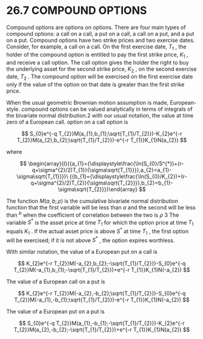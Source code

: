 # 26.7 COMPOUND OPTIONS  

Compound options are options on options. There are four main types of compound options: a call on a call, a put on a call, a call on a put, and a put on a put. Compound options have two strike prices and two exercise dates. Consider, for example, a call on a call. On the first exercise date, $T_{1}$ , the holder of the compound option is entitled to pay the first strike price, $K_{1}$ , and receive a call option. The call option gives the holder the right to buy the underlying asset for the second strike price, $K_{2}$ , on the second exercise date, $T_{2}$ . The compound option will be exercised on the first exercise date only if the value of the option on that date is greater than the first strike price.  

When the usual geometric Brownian motion assumption is made, European-style. compound options can be valued analytically in terms of integrals of the bivariate normal distribution.2 with our usual notation, the value at time zero of a European call. option on a call option is  

$$
S_{0}e^{-q T_{2}}M(a_{1},b_{1};\sqrt{T_{1}/T_{2}})-K_{2}e^{-r T_{2}}M(a_{2},b_{2};\sqrt{T_{1}/T_{2}})-e^{-r T_{1}}K_{1}N(a_{2})
$$  

where  

$$
\begin{array}{l}{{a_{1}={\displaystyle\frac{\ln(S_{0}/S^{*})+(r-q+\sigma^{2}/2)T_{1}}{\sigma\sqrt{T_{1}}}},a_{2}=a_{1}-\sigma\sqrt{T_{1}}}}\ {{b_{1}={\displaystyle\frac{\ln(S_{0}/K_{2})+(r-q+\sigma^{2}/2)T_{2}}{\sigma\sqrt{T_{2}}}},b_{2}=b_{1}-\sigma\sqrt{T_{2}}}}\end{array}
$$  

The function $M({a},{b};{\rho})$ is the cumulative bivariate normal distribution function that the first variable will be less than $a$ and the second will be less than $^b$ when the coefficient of correlation between the two is $\rho$ 3 The variable $S^{*}$ is the asset price at time $T_{1}$ for which the option price at time $T_{1}$ equals $K_{1}$ . If the actual asset price is above $S^{*}$ at time $T_{1}$ , the first option will be exercised; if it is not above $S^{*}$ , the option expires worthless.  

With similar notation, the value of a European put on a call is  

$$
K_{2}e^{-r T_{2}}M(-a_{2},b_{2};-\sqrt{T_{1}/T_{2}})-S_{0}e^{-q T_{2}}M(-a_{1},b_{1};-\sqrt{T_{1}/T_{2}})+e^{-r T_{1}}K_{1}N(-a_{2})
$$  

The value of a European call on a put is  

$$
K_{2}e^{-r T_{2}}M(-a_{2},-b_{2};\sqrt{T_{1}/T_{2}})-S_{0}e^{-q T_{2}}M(-a_{1},-b_{1};\sqrt{T_{1}/T_{2}})-e^{-r T_{1}}K_{1}N(-a_{2})
$$  

The value of a European put on a put is  

$$
S_{0}e^{-q T_{2}}M(a_{1},-b_{1};-\sqrt{T_{1}/T_{2}})-K_{2}e^{-r T_{2}}M(a_{2},-b_{2};-\sqrt{T_{1}/T_{2}})+e^{-r T_{1}}K_{1}N(a_{2})
$$  
